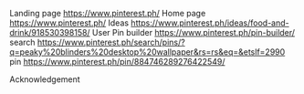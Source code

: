 Landing page https://www.pinterest.ph/
Home page https://www.pinterest.ph/
Ideas https://www.pinterest.ph/ideas/food-and-drink/918530398158/
User [<llanzkenneth>](https://www.pinterest.ph/llanzkenneth/)
Pin builder https://www.pinterest.ph/pin-builder/
search https://www.pinterest.ph/search/pins/?q=peaky%20blinders%20desktop%20wallpaper&rs=rs&eq=&etslf=2990
pin https://www.pinterest.ph/pin/884746289276422549/


Acknowledgement